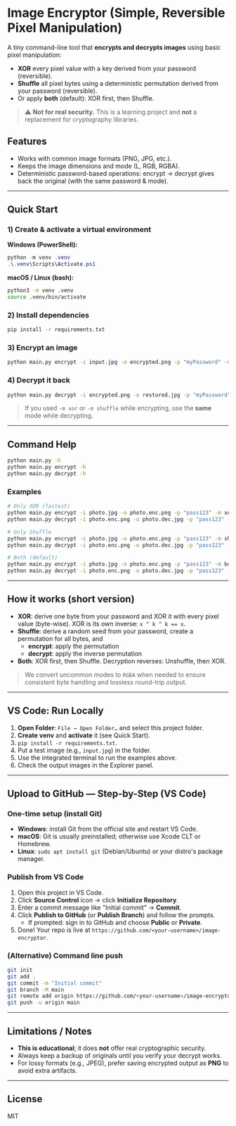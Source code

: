 
# Image Encryptor (Simple, Reversible Pixel Manipulation)

A tiny command-line tool that **encrypts and decrypts images** using basic pixel manipulation:
- **XOR** every pixel value with a key derived from your password (reversible).
- **Shuffle** all pixel bytes using a deterministic permutation derived from your password (reversible).
- Or apply **both** (default): XOR first, then Shuffle.

> ⚠️ **Not for real security.** This is a learning project and **not** a replacement for cryptography libraries.

## Features
- Works with common image formats (PNG, JPG, etc.).
- Keeps the image dimensions and mode (L, RGB, RGBA).
- Deterministic password-based operations: encrypt → decrypt gives back the original (with the same password & mode).

---

## Quick Start

### 1) Create & activate a virtual environment
**Windows (PowerShell):**
```powershell
python -m venv .venv
.\.venv\Scripts\Activate.ps1
```

**macOS / Linux (bash):**
```bash
python3 -m venv .venv
source .venv/bin/activate
```

### 2) Install dependencies
```bash
pip install -r requirements.txt
```

### 3) Encrypt an image
```bash
python main.py encrypt -i input.jpg -o encrypted.png -p "myPassword" -m both
```

### 4) Decrypt it back
```bash
python main.py decrypt -i encrypted.png -o restored.jpg -p "myPassword" -m both
```

> If you used `-m xor` or `-m shuffle` while encrypting, use the **same** mode while decrypting.

---

## Command Help
```bash
python main.py -h
python main.py encrypt -h
python main.py decrypt -h
```

### Examples
```bash
# Only XOR (fastest)
python main.py encrypt -i photo.jpg -o photo.enc.png -p "pass123" -m xor
python main.py decrypt -i photo.enc.png -o photo.dec.jpg -p "pass123" -m xor

# Only Shuffle
python main.py encrypt -i photo.jpg -o photo.enc.png -p "pass123" -m shuffle
python main.py decrypt -i photo.enc.png -o photo.dec.jpg -p "pass123" -m shuffle

# Both (default)
python main.py encrypt -i photo.jpg -o photo.enc.png -p "pass123" -m both
python main.py decrypt -i photo.enc.png -o photo.dec.jpg -p "pass123" -m both
```

---

## How it works (short version)

- **XOR**: derive one byte from your password and XOR it with every pixel value (byte-wise). XOR is its own inverse: `x ^ k ^ k == x`.
- **Shuffle**: derive a random seed from your password, create a permutation for all bytes, and
  - **encrypt**: apply the permutation
  - **decrypt**: apply the inverse permutation
- **Both**: XOR first, then Shuffle. Decryption reverses: Unshuffle, then XOR.

> We convert uncommon modes to `RGBA` when needed to ensure consistent byte handling and lossless round-trip output.

---

## VS Code: Run Locally

1. **Open Folder**: `File → Open Folder…` and select this project folder.
2. **Create venv** and **activate** it (see Quick Start).
3. `pip install -r requirements.txt`.
4. Put a test image (e.g., `input.jpg`) in the folder.
5. Use the integrated terminal to run the examples above.
6. Check the output images in the Explorer panel.

---

## Upload to GitHub — Step-by-Step (VS Code)

### One-time setup (install Git)
- **Windows**: install Git from the official site and restart VS Code.
- **macOS**: Git is usually preinstalled; otherwise use Xcode CLT or Homebrew.
- **Linux**: `sudo apt install git` (Debian/Ubuntu) or your distro's package manager.

### Publish from VS Code
1. Open this project in VS Code.
2. Click **Source Control** icon → click **Initialize Repository**.
3. Enter a commit message like "Initial commit" → **Commit**.
4. Click **Publish to GitHub** (or **Publish Branch**) and follow the prompts.
   - If prompted: sign in to GitHub and choose **Public** or **Private**.
5. Done! Your repo is live at `https://github.com/<your-username>/image-encryptor`.

### (Alternative) Command line push
```bash
git init
git add .
git commit -m "Initial commit"
git branch -M main
git remote add origin https://github.com/<your-username>/image-encryptor.git
git push -u origin main
```

---

## Limitations / Notes
- **This is educational**; it does **not** offer real cryptographic security.
- Always keep a backup of originals until you verify your decrypt works.
- For lossy formats (e.g., JPEG), prefer saving encrypted output as **PNG** to avoid extra artifacts.

---

## License
MIT
